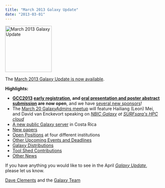 ```yaml
---
title: "March 2013 Galaxy Update"
date: "2013-03-01"
---
```

<div class='right'><a href='/galaxy-updates/2013-03/'><img src="/src/images/logos/GalaxyUpdate200.png" alt="March 2013 Galaxy Update" width=150 /></a></div>

The [March 2013 Galaxy Update is now available](/galaxy-updates/2013-03/). 

**Highlights:**
* **[GCC2013](/galaxy-updates/2013-03/#gcc2013) [early registration](/events/gcc2013/register/), and [oral presentation and poster abstract submission](/events/gcc2013/abstracts/) are now open**, and we have  [several new sponsors](/galaxy-updates/2013-03/#sponsorships)!
* The [March 20 GalaxyAdmins meetup](/galaxy-updates/2013-03/#march-galaxyadmins-web-meetup) will feature Hailiang (Leon) Mei, and David van Enckevort speaking on *[NBIC Galaxy](http://galaxy.nbic.nl/) at [SURFsara's HPC cloud](https://www.surfsara.nl/)* 
* [A new public Galaxy server](/galaxy-updates/2013-03/#new-public-galaxy-servers) in Costa Rica
* [New papers](/galaxy-updates/2013-03/#new-papers)
* [Open Positions](/galaxy-updates/2013-03/#whos-hiring) at four different institutions
* [Other Upcoming Events and Deadlines](/galaxy-updates/2013-03/#other-upcoming-events-and-deadlines)
* [Galaxy Distributions](/galaxy-updates/2013-03/#galaxy-distributions)
* [Tool Shed Contributions](/galaxy-updates/2013-03/#toolshed-contributions)
* [Other News](/galaxy-updates/2013-03/#other-news)

If you have anything you would like to see in the April *[Galaxy Update](/galaxy-updates/)*, please let us know.

[Dave Clements](/people/dave-clements/) and the [Galaxy Team](/src/galaxy-team/)
